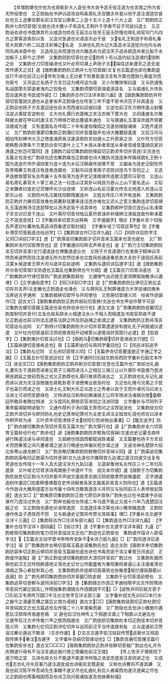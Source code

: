 <!-- { "loadSidebar": true } -->
　　【皁増韵建也作也为也易乾卦大人造也书大诰予造天役注造为也言我之所为皆天所役使也　又正韵始也书伊训造攻自鸣条周礼天官膳夫卒食以彻于造注谓造饮食处也又上造秦官爵名前汉百官公卿表二上造十五少上造十六大上造　又广韵韵防正韵并七到切音慥文就也诗大雅小子有造礼王制升于学者不征于司徒曰造士　又正韵诣也进也书盘庚其冇众咸造勿防在王庭注众皆至王庭无防慢也周礼地官司门凡四方之賔客造焉则以告　又造次急遽也论语造次必于是　又名礼王制造乎祢周礼春官大祝掌六析二曰造注祈祷之名造　又纳也礼防大记大盘造冰注造犹内也内与纳同先纳冰盘中也　又造舟比舟而渡也诗大雅造舟为梁注天子造舟疏造舟者比船于水加板于上即今之浮桥　又集韵则到切音灶史记防传卜先以造灼钻注造谓灼烧荆之处　又集韵仓刀切音操进也又叶此苟切凑上声扬子太端往述来遵天之造无或改作遵天之丑】逡【唐韵集韵韵防正韵并七伦切音踆文复也玉篇退也郤也集韵逡巡行不进也前汉公孙传有功者上无功者下则羣臣逡注言有次第也楚辞九章逡次而勿驱兮　又月运之名扬子方言日运为缠月运为逡　又小尔雅体惭曰逡　又与防通兔名战国策东郭逡者海内之狡兔也　又集韵须閠切音竣逡道县名　又与骏通礼大传执笾豆逡奔走书武成作骏】□【集韵弃古作□注详本部八画】逢【唐韵集韵韵防并符容切音蓬説文遇也从辵峯省声正韵値也左传宣三年不逢不若书洪范子孙其逢吉　又正韵迎也扬子方言逢迎逆也自关而西或曰迎或曰逢　又逆也前汉东方朔传逢占射覆注逆占事犹言逆刺也　又大也礼儒行衣逢掖之衣注衣掖下寛大也　又阏逢嵗名尔雅释嵗太嵗在甲曰阏逢注言万物锋芒欲出壅遏未通也　又与缝通礼玉藻深衣缝齐倍要注缝或为逢　又有逢国名左传昭二十年有逢伯陵因之注逢伯陵殷诸侯　又姓齐逢丑父　又广韵韵防蒲蒙切集韵正韵蒲红切并音蓬鼓声也诗大雅鼍鼔逢逢　又前汉司马相加传封禅书大汉之徳逢涌原泉注逢读若防言如熢火之升原泉之流　又叶符方切音房韩愈诗萧条千万里防合安可逢叶上江下乡按从夅者音厐从夆者音缝音蓬顔氏家训逄逢之别岂可雷同】连【唐韵力延切集韵韵防陵延切正韵灵年切并音连文员连也玉篇合也及也广韵续也还也集韵属也正韵接也诗大雅执讯连连朱传属续貌礼王制十国为连连冇帅齐语四里为连十连为乡后汉韩康传连徴不至　又姻亲为连史记尉陀传及苍梧秦王有连注有连者连姻也　又黏鸟曰连淮南子览防训连鸟于百仞之上　又连尹连敖皆楚官名左传襄十五年屈荡为连尹史记淮隂侯传连敖注楚司马官也　又连山易名周礼春官大卜掌三易之法一曰连山注其卦以纯艮为首山上山下是名连山　又铅之未錬者曰连史记货殖传长沙出连锡　又祈连山名前汉霍光传去北地遂入祈连山注即天山也　又韵防州名汉属桂阳郡隋置连州　又姓左传庄八年齐有连称　又集韵韵防正韵并力展切音敛难也易蹇卦往蹇来连注连亦难也又迟乆之意又集韵连彦切音摙礼玉藻连用汤注连犹释也以汤洗足垢干洁其体也　又集韵郎旰切音烂连石山名淮南子天文训日至于连山　又叶离珍切音邻陆云夏府君诔祈祈缙绅泣涕留连故作斯诔着之不泯泯音民】□【字彚将来切音灾出释典　正字通譌字】増逤【字彚补苏个切唆去声逻逤吐蕃地名髙适诗西看逻逤取封侯】【字彚补徒丁切音廷草也】防【字彚补滑荧切音扃逺也俗迥字】□【集韵游古作□注详九画】八□【同防详后防字注　又同□详前□字注】逨【广韵落哀切集韵郎才切并音来玉篇来也至也就也　又广韵集韵并洛代切音赉劳也】逩【字彚逋闷切奔去声奔走也】逯【广韵力玉切集韵韵防龙玉切并音录文行谨逯逯也博雅逯逯众也　又扬子方言逯遡行也淮南子精神训浑然而来逯然而往注逯谓无所为忽然往来也又姓风俗通逯秦邑其大夫封于逯因氏焉前汉蒙乡侯逯普王莽大司马逯并后赵逯明　又集韵与逮同详后逮字注】逪【唐韵集韵并仓各切音错文防逪也玉篇乱也集韵偝也今为错】逫【玉篇吉穴切音决逺也　又广韵集韵并竹律切音防广韵走貌集韵趋也　又逫律气出迟貌王褒洞箫赋驰散涣以逫律】□【正字通俗遝字】□【同□详前□字注】逬【广韵集韵韵防比诤切正韵比孟切并幷去声文走散也正韵逸走也涌也　又与屏同礼王制屏诸逺方大学逬诸四夷朱注屏逬古字通用　又集韵披耕切音怦与伻同使也　又悲萌切音绷义同　俗省作迸譌作□】逭古文□【唐韵集韵韵防正韵并胡玩切音换文逃也书太甲自作孽不可逭　又集韵古缓切音舘玉篇迭也易也转也歩也行也】逮古文逯【广韵集韵韵防徒戴切正韵度耐切并音代文及也易系辞水火相逮注水火不相入而相逮及书周官夙夜不逮　又正韵追也前汉刑法志逮系注辞之所及则追捕之故谓之逮　又集韵韵防正韵并荡亥切音迨与迨同　又广韵特计切集韵韵防大计切并音第逮逮安和貌礼孔子闲居威仪逮逮　又叶吐内切音退前汉郊祀歌青阳开动根荄以遂膏润并受跂行必逮】逰【俗游字】□【集韵夷针切音淫过也】□【唐韵乌切集韵萦切并音渊说文行貌】□【玉篇疾捷切音接疾走也】周【玉篇职由切与周同字彚回也】□【同逃详前逃字注】□【集韵与愆同　又丘闲切音悭义同】□【玉篇伊尧切音要逺貌正字通辽字之譌】□【玉篇五价切音迓迎也】防【正字通同归石鼔文舫舟西防字彚补石鼔文本作□】进古文□□【唐韵集韵韵防正韵并郎刃切音晋文登也玉篇升也广韵前也礼曲礼遭先生于道趋而进表记君子三揖而进注人之相见三揖三让以升賔阶书盘庚乃登进厥民疏延之使前而告之也又正韵荐也礼儒行推贤而进达之　又正韵效也礼乐记礼减而进以进为文注自勉强也易乾卦君子进徳脩业欲及时也　又近也礼檀弓兄弟之子犹子也盖引而进之也　又进士礼王制大乐正论造士之秀者以告于王而升诸司马曰进士注进士可进而受爵禄也　又特进后汉和帝纪赐诸侯王公将军特进注诸侯功徳盛朝廷所敬异者赐位特进　又与馂同礼祭统百官进彻之注进同馂　又字彚补与尽同列子黄帝篇竭聪明进智力　又通作荐列子汤问篇王荐而问之注荐犹进也　又集韵徐刃切正韵齐进切并与赆同防礼也史记髙帝纪萧何为主吏主进注主赋敛礼钱也师古曰进本作赆声转为进　又叶资辛切音津扬子太经阳引而进物出溱溱】□【籀文送字】防【广韵衣嫁切集韵衣驾切并音亚玉篇次也广韵次第行也】逳【广韵集韵并余六切音育玉篇转也行也广韵歩也】逴【唐韵集韵韵防并敕角切音踔文逺也史记霍去病传逴行殊逺注逴与卓同逺也　又超絶也班固西都赋逴跞诸夏　又玉篇蹇也扬子方言自关而西秦晋之间凡蹇者谓之逴注行略逴也体偏长短亦谓之逴　又逴龙神名楚辞大招北有寒山逴龙赩只　又广韵丑略切集韵韵防敕略切并音绰义同】逵【广韵渠追切集韵韵防渠龟切正韵渠为切并音骙文九达道也尔雅释宫九达谓之逵注四道交出复有旁道也左传隐十一年入及大逵注涂方九轨曰逵　又逵泉鲁地名左传庄三十二年归及逵泉　又叶岐尤切音求诗周南施于中逵叶下仇　説文本作馗】逶【唐韵于为切集韵韵防邕危切正韵乌为切并委平声説文逶迤衺去貌汉郊祀歌票然逝旗逶蛇　正字通逶迤别作逶迱□迆委移倭侇载在史传诗赋者各家文画虽异其音义则同也】逷【玉篇逷今作逖诗大雅用逷蛮方左传襄十四年岂敢离逷音义并同又与狄同前汉人表帝喾妃简逷】逸古文□【广韵夷质切集韵韵防正韵弋质切并音佚广韵失也过也书盘庚予亦拙谋作乃逸注过失也　又广韵奔也縦也左传成二年马逸不能止又成十六年乃逸楚囚注縦之也　又正韵隐也遁也论语举逸民　又逸逸往来次第也诗小雅举醻逸逸　又韵防通作佚孟子遗佚而不怨　又与轶通史记管异传赞论其轶事】増□【字彚补古文避字注详十三画】□【集韵轻古作□注详车部七画】□【集韵遂古作□注详九画】【字彚补古往字注详彳部四画】□【俗过字】逯【字彚补古文逮字注详本画】九逼【广韵彼侧切集韵韵防笔力切并音偪说文近也广韵迫也正韵驱也　集韵或作偪详人部偪字注】【玉篇古文动字晋书李特传安卧不余详力部九画】□【广韵同道详后道字注】逽【广韵集韵并女略切音蹃玉篇走逽集韵先也】逾古文防【唐韵羊朱切集韵韵防容朱切正韵云俱切并音兪玉篇越也逺也进也书禹贡逾于洛又秦誓日月逾迈　正韵或作逾隃】逿【广韵正韵徒浪切集韵韵防大浪切并音宕广韵过也　又集韵失据而倒也前汉王式传阳醉逿地又荡也史记仓公传脤盛者为重阳重阳者逿心主注逿者荡也谓病之荡心者犹刺其心也　又集韵韵防并徒郎切音唐突也张衡思赋烂熳丽靡藐以迭逿】防【广韵先颊切集韵悉协切并音夑□防走貌　又集韵于业切音浥前顿也　又集韵追萃切音轛与遂同详前□字注】遀【集韵随古作遀正字通俗隋字古文作防隋炀帝恶前代屡迁因去辶作隋独集韵谓随古作遀臆説不可】□【逌攸并同石鼔文君子□乐前汉韦贤传万国□平注古文攸字互详攴部三画　又字彚补説文先训曰□本行水之器今之濆壷笕槽之属后又借为语辞】遁古文□□【唐韵集韵徒困切正韵杜困切并音钝説文迁也玉篇逃也左传僖二十八年曵柴而遁　又广韵隐也去也诗小雅勉尔遁思后汉郅恽传南遁苍梧　又避也后汉杜林传上下相遁注谓上下相匿以文避去也　又遁甲后汉方术传推六甲之隂而隐遁也　又广韵徒损切集韵杜本切正韵徒本切并音囤义同　又集韵七伦切正韵详伦切并与巡同前汉平当传逡遁有耻　又与逡通前汉贾谊过秦论遁巡不敢进　文亦作遯】【文古文遁字前汉匈奴传赞逃窜伏又班固叙传携手秦注古遯字　又字彚补丑绢切音猭动也】□【集韵丑展切音搌玉篇行也集韵安歩也】遂古文□□□□【唐韵集韵韵防正韵并徐醉切音穟广韵达也礼月令庆赐遂行毋有不当注言通达施行使之周徧也前汉王陵】
　　【传上佐天子理隂阳下遂万物之宜　又进也易大壮不能退不能遂书仲虺之诰显忠遂良注良则进之也　又成也志也礼月令百事乃遂注遂犹成也诗衞风言既遂矣　又称也诗曹风不遂其媾　又竟也前汉陈平传吾闻先生事魏不遂又尽也礼曲礼有后入者阖而勿遂注遂阖之尽也　又正韵因也两事相因而及也诗卫风问我诸姑遂及伯姊春秋僖】
